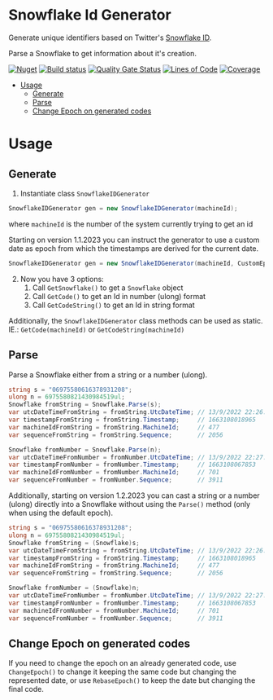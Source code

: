 # Snowflake Id Generator

Generate unique identifiers based on Twitter's [Snowflake ID](https://en.wikipedia.org/wiki/Snowflake_ID).

Parse a Snowflake to get information about it's creation.

[![Nuget](https://img.shields.io/nuget/v/SnowflakeIDGenerator)](https://www.nuget.org/packages/SnowflakeIDGenerator)
[![Build status](https://dev.azure.com/fenase/SnowflakeIDGenerator/_apis/build/status/SnowflakeIDGenerator-CI-1.0.0)](https://dev.azure.com/fenase/SnowflakeIDGenerator/_build/latest?definitionId=7)
[![Quality Gate Status](https://sonarcloud.io/api/project_badges/measure?project=fenase_SnowflakeIDGenerator2&metric=alert_status)](https://sonarcloud.io/summary/overall?id=fenase_SnowflakeIDGenerator2)
[![Lines of Code](https://sonarcloud.io/api/project_badges/measure?project=fenase_SnowflakeIDGenerator2&metric=ncloc)](https://sonarcloud.io/summary/overall?id=fenase_SnowflakeIDGenerator2)
[![Coverage](https://sonarcloud.io/api/project_badges/measure?project=fenase_SnowflakeIDGenerator2&metric=coverage)](https://sonarcloud.io/summary/overall?id=fenase_SnowflakeIDGenerator2)


- [Usage](#usage)
  - [Generate](#generate)
  - [Parse](#parse)
  - [Change Epoch on generated codes](#change-epoch-on-generated-codes)


# Usage

## Generate

1. Instantiate class `SnowflakeIDGenerator`
```c#
SnowflakeIDGenerator gen = new SnowflakeIDGenerator(machineId);
```
where `machineId` is the number of the system currently trying to get an id

Starting on version 1.1.2023 you can instruct the generator to use a custom date as epoch 
from which the timestamps are derived for the current date.
```c#
SnowflakeIDGenerator gen = new SnowflakeIDGenerator(machineId, CustomEpoch);
```

2. Now you have 3 options:
   1. Call `GetSnowflake()` to get a `Snowflake` object
   2. Call `GetCode()` to get an Id in number (ulong) format
   3. Call `GetCodeString()` to get an Id in string format


Additionally, the `SnowflakeIDGenerator` class methods can be used as static.
IE.: `GetCode(machineId)` or `GetCodeString(machineId)`

## Parse

Parse a Snowflake either from a string or a number (ulong).

```c#
string s = "06975580616378931208";
ulong n = 6975580821430984519ul;
Snowflake fromString = Snowflake.Parse(s);
var utcDateTimeFromString = fromString.UtcDateTime; // 13/9/2022 22:26:58
var timestampFromString = fromString.Timestamp;     // 1663108018965
var machineIdFromString = fromString.MachineId;     // 477
var sequenceFromString = fromString.Sequence;       // 2056

Snowflake fromNumber = Snowflake.Parse(n);
var utcDateTimeFromNumber = fromNumber.UtcDateTime; // 13/9/2022 22:27:47
var timestampFromNumber = fromNumber.Timestamp;     // 1663108067853
var machineIdFromNumber = fromNumber.MachineId;     // 701
var sequenceFromNumber = fromNumber.Sequence;       // 3911
```

Additionally, starting on version 1.2.2023 you can cast a string or a number (ulong) directly into a Snowflake
without using the `Parse()` method (only when using the default epoch).

```c#
string s = "06975580616378931208";
ulong n = 6975580821430984519ul;
Snowflake fromString = (Snowflake)s;
var utcDateTimeFromString = fromString.UtcDateTime; // 13/9/2022 22:26:58
var timestampFromString = fromString.Timestamp;     // 1663108018965
var machineIdFromString = fromString.MachineId;     // 477
var sequenceFromString = fromString.Sequence;       // 2056

Snowflake fromNumber = (Snowflake)n;
var utcDateTimeFromNumber = fromNumber.UtcDateTime; // 13/9/2022 22:27:47
var timestampFromNumber = fromNumber.Timestamp;     // 1663108067853
var machineIdFromNumber = fromNumber.MachineId;     // 701
var sequenceFromNumber = fromNumber.Sequence;       // 3911
```

## Change Epoch on generated codes

If you need to change the epoch on an already generated code,
use `ChangeEpoch()` to change it keeping the same code but changing the represented date,
or use `RebaseEpoch()` to keep the date but changing the final code.
